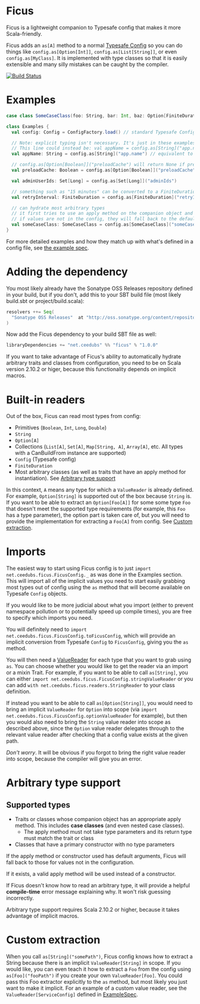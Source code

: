 # Ficus #
Ficus is a lightweight companion to Typesafe config that makes it more Scala-friendly.

Ficus adds an `as[A]` method to a normal [Typesafe Config](http://typesafehub.github.io/config/latest/api/com/typesafe/config/Config.html) so you can do things like `config.as[Option[Int]]`, `config.as[List[String]]`, or even `config.as[MyClass]`. It is implemented with type classes so that it is easily extensible and many silly mistakes can be caught by the compiler.

[![Build Status](https://secure.travis-ci.org/ceedubs/ficus.png?branch=master)](http://travis-ci.org/ceedubs/ficus)

# Examples #
```scala
case class SomeCaseClass(foo: String, bar: Int, baz: Option[FiniteDuration])

class Examples {
  val config: Config = ConfigFactory.load() // standard Typesafe Config

  // Note: explicit typing isn't necessary. It's just in these examples to make it clear what the return types are.
  // This line could instead be: val appName = config.as[String]("app.name")
  val appName: String = config.as[String]("app.name") // equivalent to config.getString("app.name")

  // config.as[Option[Boolean]]("preloadCache") will return None if preloadCache isn't defined in the config
  val preloadCache: Boolean = config.as[Option[Boolean]]("preloadCache").getOrElse(false)

  val adminUserIds: Set[Long] = config.as[Set[Long]]("adminIds")

  // something such as "15 minutes" can be converted to a FiniteDuration
  val retryInterval: FiniteDuration = config.as[FiniteDuration]("retryInterval")

  // can hydrate most arbitrary types
  // it first tries to use an apply method on the companion object and falls back to the primary constructor
  // if values are not in the config, they will fall back to the default value on the class/apply method
  val someCaseClass: SomeCaseClass = config.as[SomeCaseClass]("someCaseClass")
}
```

For more detailed examples and how they match up with what's defined in a config file, see [the example spec](https://github.com/ceedubs/ficus/blob/master/src/test/scala/net/ceedubs/ficus/ExampleSpec.scala).

# Adding the dependency #
You most likely already have the Sonatype OSS Releases repository defined in your build, but if you don't, add this to your SBT build file (most likely build.sbt or project/build.scala):
```scala
resolvers ++= Seq(
  "Sonatype OSS Releases"  at "http://oss.sonatype.org/content/repositories/releases/",
)
```

Now add the Ficus dependency to your build SBT file as well:
```scala
libraryDependencies += "net.ceedubs" %% "ficus" % "1.0.0"
```
If you want to take advantage of Ficus's ability to automatically hydrate arbitrary traits and classes from configuration, you need to be on Scala version 2.10.2 or higer, because this functionality depends on implicit macros.

# Built-in readers #
Out of the box, Ficus can read most types from config:
* Primitives (`Boolean`, `Int`, `Long`, `Double`)
* `String`
* `Option[A]`
* Collections (`List[A]`, `Set[A]`, `Map[String, A]`, `Array[A]`, etc. All types with a CanBuildFrom instance are supported)
* `Config` (Typesafe config)
* `FiniteDuration`
* Most arbitrary classes (as well as traits that have an apply method for instantiation). See [Arbitrary type support](#arbitrary-type-support)

In this context, `A` means any type for which a `ValueReader` is already defined. For example, `Option[String]` is supported out of the box because `String` is. If you want to be able to extract an `Option[Foo[A]]` for some some type `Foo` that doesn't meet the supported type requirements (for example, this `Foo` has a type parameter), the option part is taken care of, but you will need to provide the implementation for extracting a `Foo[A]` from config. See [Custom extraction](#custom-extraction).

# Imports #
The easiest way to start using Ficus config is to just `import net.ceedubs.ficus.FicusConfig._` as was done in the Examples section. This will import all of the implicit values you need to start easily grabbing most types out of config using the `as` method that will become available on Typesafe `Config` objects.

If you would like to be more judicial about what you import (either to prevent namespace pollution or to potentially speed up compile times), you are free to specify which imports you need.

You will definitely need to `import net.ceedubs.ficus.FicusConfig.toFicusConfig`, which will provide an implicit conversion from Typesafe `Config` to `FicusConfig`, giving you the `as` method.

You will then need a [ValueReader](https://github.com/ceedubs/ficus/blob/master/src/main/scala/net/ceedubs/ficus/readers/ValueReader.scala) for each type that you want to grab using `as`. You can choose whether you would like to get the reader via an import or a mixin Trait. For example, if you want to be able to call `as[String]`, you can either `import net.ceedubs.ficus.FicusConfig.stringValueReader` or you can add `with net.ceedubs.ficus.readers.StringReader` to your class definition.

If instead you want to be able to call `as[Option[String]]`, you would need to bring an implicit `ValueReader` for `Option` into scope (via `import net.ceedubs.ficus.FicusConfig.optionValueReader` for example), but then you would also need to bring the `String` value reader into scope as described above, since the `Option` value reader delegates through to the relevant value reader after checking that a config value exists at the given path.

_Don't worry_. It will be obvious if you forgot to bring the right value reader into scope, because the compiler will give you an error.

# Arbitrary type support #

## Supported types ##
* Traits or classes whose companion object has an appropriate apply method. This includes **case classes** (and even nested case classes).
    - The apply method must not take type parameters and its return type must match the trait or class
* Classes that have a primary constructor with no type parameters

If the apply method or constructor used has default arguments, Ficus will fall back to those for values not in the configuration.

If it exists, a valid apply method will be used instead of a constructor.

If Ficus doesn't know how to read an arbitrary type, it will provide a helpful **compile-time** error message explaining why. It won't risk guessing incorrectly.

Arbitrary type support requires Scala 2.10.2 or higher, because it takes advantage of implicit macros.

# Custom extraction #
When you call `as[String]("somePath")`, Ficus config knows how to extract a String because there is an implicit `ValueReader[String]` in scope. If you would like, you can even teach it how to extract a `Foo` from the config using `as[Foo]("fooPath")` if you create your own `ValueReader[Foo]`. You could pass this Foo extractor explicitly to the `as` method, but most likely you just want to make it implicit. For an example of a custom value reader, see the `ValueReader[ServiceConfig]` defined in [ExampleSpec](https://github.com/ceedubs/ficus/blob/master/src/test/scala/net/ceedubs/ficus/ExampleSpec.scala).
